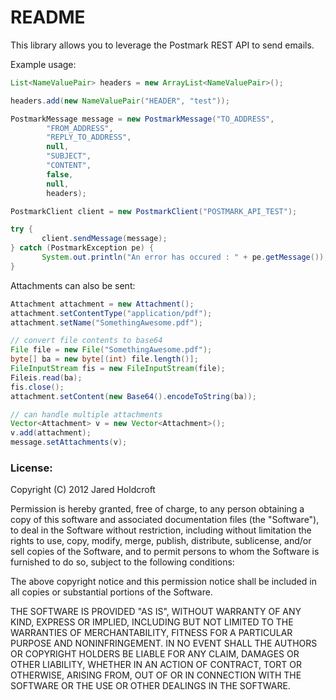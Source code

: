 README
======

This library allows you to leverage the Postmark REST API to send emails.

Example usage:

```java
List<NameValuePair> headers = new ArrayList<NameValuePair>();

headers.add(new NameValuePair("HEADER", "test"));

PostmarkMessage message = new PostmarkMessage("TO_ADDRESS",
        "FROM_ADDRESS",
        "REPLY_TO_ADDRESS",
        null,
        "SUBJECT",
        "CONTENT",
        false,
        null,
        headers);

PostmarkClient client = new PostmarkClient("POSTMARK_API_TEST");

try {
       client.sendMessage(message);
} catch (PostmarkException pe) {
       System.out.println("An error has occured : " + pe.getMessage());
}
```

Attachments can also be sent:

```java
Attachment attachment = new Attachment();
attachment.setContentType("application/pdf");
attachment.setName("SomethingAwesome.pdf");

// convert file contents to base64
File file = new File("SomethingAwesome.pdf");
byte[] ba = new byte[(int) file.length()];
FileInputStream fis = new FileInputStream(file);
Fileis.read(ba);
fis.close();
attachment.setContent(new Base64().encodeToString(ba));

// can handle multiple attachments
Vector<Attachment> v = new Vector<Attachment>();
v.add(attachment);
message.setAttachments(v);
```

### License:

Copyright (C) 2012 Jared Holdcroft

Permission is hereby granted, free of charge, to any person obtaining a copy of this software and associated documentation files (the "Software"), to deal in the Software without restriction, including without limitation the rights to use, copy, modify, merge, publish, distribute, sublicense, and/or sell copies of the Software, and to permit persons to whom the Software is furnished to do so, subject to the following conditions:

The above copyright notice and this permission notice shall be included in all copies or substantial portions of the Software.

THE SOFTWARE IS PROVIDED "AS IS", WITHOUT WARRANTY OF ANY KIND, EXPRESS OR IMPLIED, INCLUDING BUT NOT LIMITED TO THE WARRANTIES OF MERCHANTABILITY, FITNESS FOR A PARTICULAR PURPOSE AND NONINFRINGEMENT. IN NO EVENT SHALL THE AUTHORS OR COPYRIGHT HOLDERS BE LIABLE FOR ANY CLAIM, DAMAGES OR OTHER LIABILITY, WHETHER IN AN ACTION OF CONTRACT, TORT OR OTHERWISE, ARISING FROM, OUT OF OR IN CONNECTION WITH THE SOFTWARE OR THE USE OR OTHER DEALINGS IN THE SOFTWARE.
